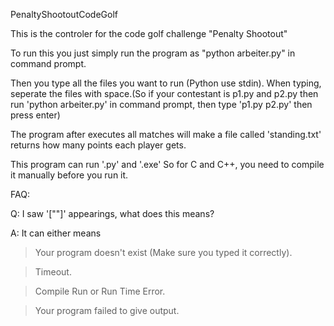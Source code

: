 PenaltyShootoutCodeGolf


This is the controler for the code golf challenge "Penalty Shootout"

To run this you just simply run the program as "python arbeiter.py" in command prompt.

Then you type all the files you want to run (Python use stdin). When typing, seperate the files with space.(So if your contestant is p1.py and p2.py then run 'python arbeiter.py' in command prompt, then type 'p1.py p2.py' then press enter)

The program after executes all matches will make a file called 'standing.txt' returns how many points each player gets.

This program can run '.py' and '.exe' So for C and C++, you need to compile it manually before you run it.

FAQ:

Q: I saw '[""]' appearings, what does this means?

A: It can either means

>Your program doesn't exist (Make sure you typed it correctly).

>Timeout.

>Compile Run or Run Time Error.

>Your program failed to give output.
